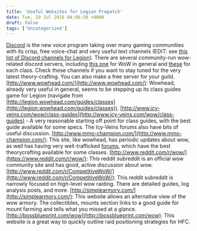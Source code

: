 ```yaml
---
title: 'Useful Websites for Legion Prepatch'
date: Tue, 19 Jul 2016 04:06:38 +0000
draft: false
tags: ['Uncategorized']
---
```


[Discord](https://discordapp.com/) is the new voice program taking over many gaming communities with its crisp, free voice-chat and very useful text channels (EDIT: see [this list of Discord channels for Legion](http://raidadvice.com/world-of-warcraft-legion-useful-discord-channels/)). There are several community-run wow-related discord servers, including [this one](https://discord.gg/wow) for WoW in general and [these](http://www.icy-veins.com/forums/topic/16114-class-discord-channels/) for each class. Check these channels if you want to stay tuned for the very latest theory-crafting. You can also make a free server for your guild. [http://www.wowhead.com/](http://www.wowhead.com/): Wowhead, already very useful in general, seems to be stepping up its class guides game for Legion (navigate from [http://legion.wowhead.com/guides/classes](http://legion.wowhead.com/guides/classes)). [http://www.icy-veins.com/wow/class-guides](http://www.icy-veins.com/wow/class-guides) - A very reasonable starting off point for class guides, with the best guide available for some specs. The Icy-Veins forums also have bits of useful discussion. [http://www.mmo-champion.com/](http://www.mmo-champion.com/): This site, like wowhead, has periodic updates about wow, as well has having very well-trafficked [forums](http://www.mmo-champion.com/forums/247-Class-Discussions), which have the best theorycrafting available for some classes. [http://www.reddit.com/r/wow/](https://www.reddit.com/r/wow/): This reddit subreddit is an official wow community site and has good, active discussion about wow. [http://www.reddit.com/r/CompetitiveWoW/](http://www.reddit.com/r/CompetitiveWoW/): This reddit subreddit is narrowly focused on high-level wow raiding. There are detailed guides, log analysis posts, and more. [http://simplearmory.com/](http://simplearmory.com/): This website allows an alternative view of the wow armory. The collectibles, mounts section links to a good guide for mount farming and tells what you missed at a glance. [http://bossblueprint.com/wow](http://bossblueprint.com/wow): This website is a great way to quickly outline raid positioning strategies for HFC.